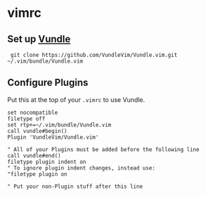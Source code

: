 # vimrc

## Set up [Vundle]

` git clone https://github.com/VundleVim/Vundle.vim.git ~/.vim/bundle/Vundle.vim`

## Configure Plugins

Put this at the top of your `.vimrc` to use Vundle.

```vim
set nocompatible
filetype off
set rtp+=~/.vim/bundle/Vundle.vim
call vundle#begin()
Plugin 'VundleVim/Vundle.vim'

" All of your Plugins must be added before the following line
call vundle#end()            
filetype plugin indent on
" To ignore plugin indent changes, instead use:
"filetype plugin on

" Put your non-Plugin stuff after this line
```

[Vundle]:http://github.com/VundleVim/Vundle.vim
